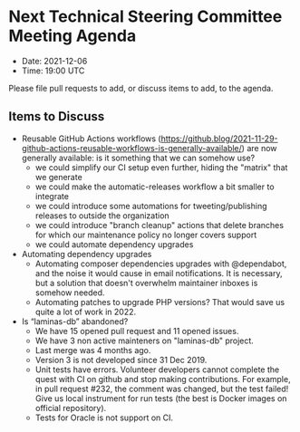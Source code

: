 # Next Technical Steering Committee Meeting Agenda

- Date: 2021-12-06
- Time: 19:00 UTC

Please file pull requests to add, or discuss items to add, to the agenda.

## Items to Discuss

- Reusable GitHub Actions workflows (https://github.blog/2021-11-29-github-actions-reusable-workflows-is-generally-available/) are now generally available: is it something that we can somehow use?
    * we could simplify our CI setup even further, hiding the "matrix" that we generate
    * we could make the automatic-releases workflow a bit smaller to integrate
    * we could introduce some automations for tweeting/publishing releases to outside the organization
    * we could introduce "branch cleanup" actions that delete branches for which our maintenance policy no longer covers support
    * we could automate dependency upgrades
- Automating dependency upgrades
    * Automating composer dependencies upgrades with @dependabot, and the noise it would cause in email notifications. It is necessary, but a solution that doesn't overwhelm maintainer inboxes is somehow needed.
    * Automating patches to upgrade PHP versions? That would save us quite a lot of work in 2022.
- Is “laminas-db” abandoned?
    * We have 15 opened pull request and 11 opened issues.
    * We have 3 non active mainteners on "laminas-db" project.
    * Last merge was 4 months ago. 
    * Version 3 is not developed since 31 Dec 2019.
    * Unit tests have errors. 
    Volunteer developers cannot complete the quest with CI on github and stop making contributions.
    For example, in pull request #232, the comment was changed, but the test failed!
    Give us local instrument for run tests (the best is Docker images on official repository).
    * Tests for Oracle is not support on CI.
